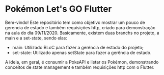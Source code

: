 # Pokémon Let's GO Flutter

Bem-vindo! Este repositório tem como objetivo mostrar um pouco de gerencia de estado e também requisições http, criado para demonstração na aula do dia 09/11/2020.
Basicamente, existem duas branchs no projeto, a main e a set-state, sendo elas:
- main: Utilizado BLoC para fazer a gerência de estado do projeto;
- set-state: Utilizado apenas setState para fazer a gerência de estado.

A ideia, em geral, é consumir a PokeAPI e listar os Pokémon, demonstrando conceitos de state management e também requisições http com o Flutter.
